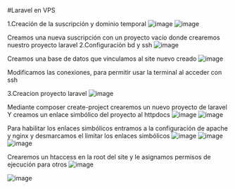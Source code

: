 #Laravel en VPS

1.Creación de la suscripción y dominio temporal
![image](https://user-images.githubusercontent.com/115020442/217850075-c880018d-6feb-4519-9f5e-f2c616407483.png)
![image](https://user-images.githubusercontent.com/115020442/217850091-9f752abd-6501-4bbe-9b6a-a3baea189ee7.png)

 
 

Creamos una nueva suscripción con un proyecto vacío  donde crearemos nuestro proyecto laravel
2.Configuración bd y ssh
 ![image](https://user-images.githubusercontent.com/115020442/217850115-bd1c8484-6a5c-41ca-afea-600af2eb87f9.png)

Creamos una base de datos que vinculamos al site nuevo creado
 ![image](https://user-images.githubusercontent.com/115020442/217850153-3c205d04-c95d-4842-97a6-7635ae8d3c11.png)

Modificamos las conexiones, para permitir usar la terminal al acceder con ssh

3.Creacion proyecto laravel
 ![image](https://user-images.githubusercontent.com/115020442/217850175-44a315bd-5587-456f-9f4c-4581638f72f6.png)

Mediante composer create-project crearemos un nuevo proyecto de laravel 
Y creamos un enlace simbólico del proyecto al httpdocs
 ![image](https://user-images.githubusercontent.com/115020442/217850202-c7d9e5ec-55c1-46a7-a1b4-c0dab5c22e67.png)
![image](https://user-images.githubusercontent.com/115020442/217850217-abbe9f29-700b-4c1c-b085-fb06d894e8ea.png)

 
Para habilitar los enlaces simbólicos entramos a la configuración de apache y nginx  y desmarcamos el limitar los enlaces simbólicos 
 ![image](https://user-images.githubusercontent.com/115020442/217850239-386dccfd-3ee7-48b6-a3e4-e3f4be9e13a3.png)
![image](https://user-images.githubusercontent.com/115020442/217850255-233fb3bf-85db-4bb1-97ac-f37e66d4f022.png)
![image](https://user-images.githubusercontent.com/115020442/217850304-756df604-46e9-42b3-bf9f-c4bb62734e26.png)


 
 
Crearemos un htaccess en la root del site y le asignamos permisos de ejecución para otros
 ![image](https://user-images.githubusercontent.com/115020442/217850338-14add49b-a7c9-4400-af17-4333c439e76b.png)

 ![image](https://user-images.githubusercontent.com/115020442/217849614-59b8039a-d310-4629-b433-efd3b8fd061d.png)


